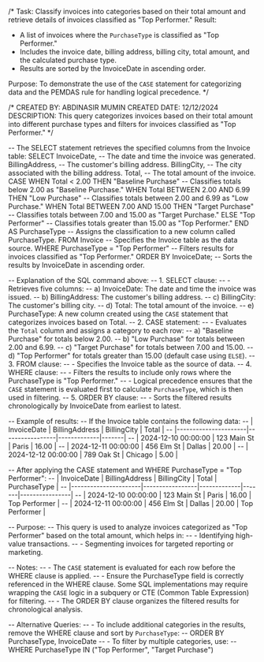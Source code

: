 /*
Task: Classify invoices into categories based on their total amount and retrieve details of invoices 
classified as "Top Performer."
Result:
- A list of invoices where the `PurchaseType` is classified as "Top Performer."
- Includes the invoice date, billing address, billing city, total amount, and the calculated purchase type.
- Results are sorted by the InvoiceDate in ascending order.

Purpose:
To demonstrate the use of the `CASE` statement for categorizing data and the PEMDAS rule for handling logical precedence.
*/

/*
CREATED BY: ABDINASIR MUMIN
CREATED DATE: 12/12/2024
DESCRIPTION: This query categorizes invoices based on their total amount into different purchase types
and filters for invoices classified as "Top Performer."
*/

-- The SELECT statement retrieves the specified columns from the Invoice table:
SELECT
    InvoiceDate,              -- The date and time the invoice was generated.
    BillingAddress,           -- The customer's billing address.
    BillingCity,              -- The city associated with the billing address.
    Total,                    -- The total amount of the invoice.
    CASE
        WHEN Total < 2.00 THEN "Baseline Purchase"        -- Classifies totals below 2.00 as "Baseline Purchase."
        WHEN Total BETWEEN 2.00 AND 6.99 THEN "Low Purchase" -- Classifies totals between 2.00 and 6.99 as "Low Purchase."
        WHEN Total BETWEEN 7.00 AND 15.00 THEN "Target Purchase" -- Classifies totals between 7.00 and 15.00 as "Target Purchase."
        ELSE "Top Performer"                              -- Classifies totals greater than 15.00 as "Top Performer."
    END AS PurchaseType                                   -- Assigns the classification to a new column called PurchaseType.
FROM
    Invoice                                               -- Specifies the Invoice table as the data source.
WHERE
    PurchaseType = "Top Performer"                        -- Filters results for invoices classified as "Top Performer."
ORDER BY
    InvoiceDate;                                          -- Sorts the results by InvoiceDate in ascending order.

-- Explanation of the SQL command above:
-- 1. SELECT clause:
--    - Retrieves five columns:
--      a) InvoiceDate: The date and time the invoice was issued.
--      b) BillingAddress: The customer's billing address.
--      c) BillingCity: The customer's billing city.
--      d) Total: The total amount of the invoice.
--      e) PurchaseType: A new column created using the `CASE` statement that categorizes invoices based on Total.
-- 2. CASE statement:
--    - Evaluates the `Total` column and assigns a category to each row:
--      a) "Baseline Purchase" for totals below 2.00.
--      b) "Low Purchase" for totals between 2.00 and 6.99.
--      c) "Target Purchase" for totals between 7.00 and 15.00.
--      d) "Top Performer" for totals greater than 15.00 (default case using `ELSE`).
-- 3. FROM clause:
--    - Specifies the Invoice table as the source of data.
-- 4. WHERE clause:
--    - Filters the results to include only rows where the PurchaseType is "Top Performer."
--    - Logical precedence ensures that the `CASE` statement is evaluated first to calculate `PurchaseType`, which is then used in filtering.
-- 5. ORDER BY clause:
--    - Sorts the filtered results chronologically by InvoiceDate from earliest to latest.

-- Example of results:
-- If the Invoice table contains the following data:
-- | InvoiceDate          | BillingAddress  | BillingCity | Total |
-- |----------------------|-----------------|-------------|-------|
-- | 2024-12-10 00:00:00 | 123 Main St     | Paris       | 16.00 |
-- | 2024-12-11 00:00:00 | 456 Elm St      | Dallas      | 20.00 |
-- | 2024-12-12 00:00:00 | 789 Oak St      | Chicago     | 5.00  |

-- After applying the CASE statement and WHERE PurchaseType = "Top Performer":
-- | InvoiceDate          | BillingAddress  | BillingCity | Total | PurchaseType   |
-- |----------------------|-----------------|-------------|-------|----------------|
-- | 2024-12-10 00:00:00 | 123 Main St     | Paris       | 16.00 | Top Performer  |
-- | 2024-12-11 00:00:00 | 456 Elm St      | Dallas      | 20.00 | Top Performer  |

-- Purpose:
-- This query is used to analyze invoices categorized as "Top Performer" based on the total amount, which helps in:
-- - Identifying high-value transactions.
-- - Segmenting invoices for targeted reporting or marketing.

-- Notes:
-- - The `CASE` statement is evaluated for each row before the WHERE clause is applied.
-- - Ensure the PurchaseType field is correctly referenced in the WHERE clause. Some SQL implementations may require wrapping the `CASE` logic in a subquery or CTE (Common Table Expression) for filtering.
-- - The ORDER BY clause organizes the filtered results for chronological analysis.

-- Alternative Queries:
-- - To include additional categories in the results, remove the WHERE clause and sort by `PurchaseType`:
--   ORDER BY PurchaseType, InvoiceDate
-- - To filter by multiple categories, use:
--   WHERE PurchaseType IN ("Top Performer", "Target Purchase")
